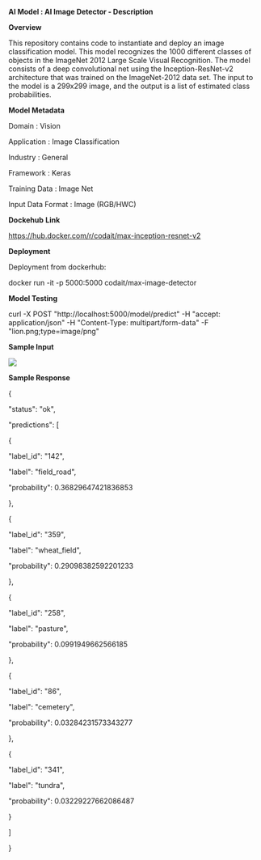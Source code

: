 
**AI Model : AI Image Detector - Description**

**Overview**

This repository contains code to instantiate and deploy an image classification model. This model recognizes the 1000 different classes of objects in the ImageNet 2012 Large Scale Visual Recognition. The model consists of a deep convolutional net using the Inception-ResNet-v2 architecture that was trained on the ImageNet-2012 data set. The input to the model is a 299x299 image, and the output is a list of estimated class probabilities.

**Model Metadata**

Domain : Vision

Application : Image Classification

Industry : General

Framework : Keras

Training Data : Image Net

Input Data Format : Image (RGB/HWC)

**Dockehub** **Link**

https://hub.docker.com/r/codait/max-inception-resnet-v2

**Deployment**

Deployment from dockerhub:

docker run -it -p 5000:5000 codait/max-image-detector

**Model Testing**

curl -X POST "http://localhost:5000/model/predict" -H "accept: application/json" -H "Content-Type: multipart/form-data" -F "lion.png;type\=image/png"

**Sample Input**

![](https://github.com/PrezSeah/pretrained-model-info/raw/main/model-samples/ai-image-detector/ai-image-detector-description_files/image006.jpg)

**Sample Response**

{

 "status": "ok",

 "predictions": \[

 {

 "label\_id": "142",

 "label": "field\_road",

 "probability": 0.36829647421836853

 },

 {

 "label\_id": "359",

 "label": "wheat\_field",

 "probability": 0.29098382592201233

 },

 {

 "label\_id": "258",

 "label": "pasture",

 "probability": 0.0991949662566185

 },

 {

 "label\_id": "86",

 "label": "cemetery",

 "probability": 0.03284231573343277

 },

 {

 "label\_id": "341",

 "label": "tundra",

 "probability": 0.03229227662086487

 }

 \]

}
